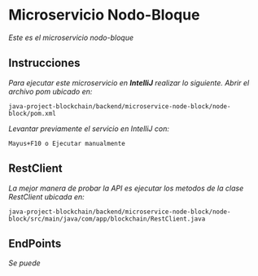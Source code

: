 # Microservicio Nodo-Bloque
_Este es el microservicio nodo-bloque_

## Instrucciones
_Para ejecutar este microservicio en **IntelliJ** realizar lo siguiente._
_Abrir el archivo pom ubicado en:_

```
java-project-blockchain/backend/microservice-node-block/node-block/pom.xml
```

_*Levantar previamente el servicio en IntelliJ con:*_
```
Mayus+F10 o Ejecutar manualmente
```

## RestClient
_La mejor manera de probar la API es ejecutar los metodos de la clase RestClient ubicada en:_

```
java-project-blockchain/backend/microservice-node-block/node-block/src/main/java/com/app/blockchain/RestClient.java
```

## EndPoints
_Se puede_
